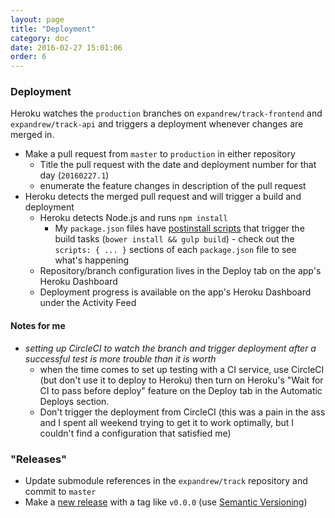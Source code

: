 ```yaml
---
layout: page
title: "Deployment"
category: doc
date: 2016-02-27 15:01:06
order: 6
---
```


### Deployment

Heroku watches the `production` branches on `expandrew/track-frontend` and `expandrew/track-api` and triggers a deployment whenever changes are merged in.

- Make a pull request from `master` to `production` in either repository 
  - Title the pull request with the date and deployment number for that day (`20160227.1`)
  - enumerate the feature changes in description of the pull request
- Heroku detects the merged pull request and will trigger a build and deployment
  - Heroku detects Node.js and runs `npm install`
    - My `package.json` files have [postinstall scripts](https://docs.npmjs.com/misc/scripts) that trigger the build tasks (`bower install && gulp build`) - check out the `scripts: { ... }` sections of each `package.json` file to see what's happening
  - Repository/branch configuration lives in the Deploy tab on the app's Heroku Dashboard
  - Deployment progress is available on the app's Heroku Dashboard under the Activity Feed

#### Notes for me

- *setting up CircleCI to watch the branch and trigger deployment after a successful test is more trouble than it is worth*
  - when the time comes to set up testing with a CI service, use CircleCI (but don't use it to deploy to Heroku) then turn on Heroku's "Wait for CI to pass before deploy" feature on the Deploy tab in the Automatic Deploys section. 
  - Don't trigger the deployment from CircleCI (this was a pain in the ass and I spent all weekend trying to get it to work optimally, but I couldn't find a configuration that satisfied me)

### "Releases"

- Update submodule references in the `expandrew/track` repository and commit to `master`
- Make a [new release](https://github.com/expandrew/track/releases/new) with a tag like `v0.0.0` (use [Semantic Versioning](http://semver.org/))

